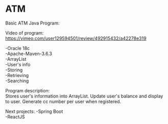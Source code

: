 # ATM

Basic ATM Java Program:

Video of program: https://vimeo.com/user129594501/review/492915432/a42278e319

-Oracle 18c<br>
-Apache-Maven-3.6.3<br>
-ArrayList<br>
-User's info<br>
-Storing <br>
-Retrieving <br>
-Searching<br>

Program description:<br>
Stores user's information into ArrayList. Update user's balance and display to user. Generate cc number per user when registered. 

Next projects:
-Spring Boot<br>
-ReactJS


